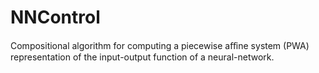 # NNControl
Compositional algorithm for computing a piecewise aﬀine system (PWA) representation of the input-output function of a neural-network.
